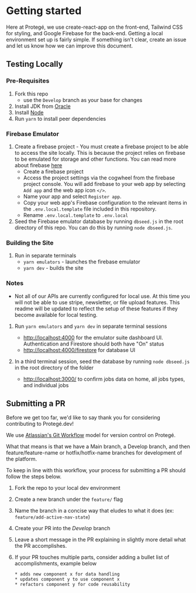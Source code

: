 # Getting started

Here at Protegé, we use create-react-app on the front-end, Tailwind CSS for styling, and Google Firebase for the back-end.
Getting a local environment set up is fairly simple. If something isn't clear, create an issue and let us know how we can improve this document.

## Testing Locally

### Pre-Requisites
1. Fork this repo 
    - use the `Develop` branch as your base for changes
2. Install JDK from [Oracle](https://www.oracle.com/java/technologies/javase-jdk15-downloads.html)
3. Install [Node](https://nodejs.org/en/download/)
4. Run `yarn` to install peer dependencies

### Firebase Emulator
1. Create a firebase project - You must create a firebase project to be able to access the site locally. This is because the project relies on firebase to be emulated for storage and other functions. You can read more about firebase [here](https://firebase.google.com/)
    - Create a firebase project
    - Access the project settings via the cogwheel from the firebase project console. You will add firebase to your web app by selecting `Add app` and the web app icon `</>`. 
    - Name your app and select `Register app`. 
    - Copy your web app's Firebase configuration to the relevant items in the `.env.local.template` file included in this repository.
    - Rename `.env.local.template` to `.env.local`
1. Seed the Firebase emulator database by running `dbseed.js` in the root directory of this repo. You can do this by running `node dbseed.js`.

### Building the Site
1. Run in separate terminals
    - `yarn emulators` - launches the firebase emulator
    - `yarn dev` - builds the site

### Notes
- Not all of our APIs are currently configured for local use. At this time you will not be able to use stripe, newsletter, or file upload features. This readme will be updated to reflect the setup of these features if they become available for local testing.

1. Run `yarn emulators` and `yarn dev` in separate terminal sessions
    - [http://localhost:4000](http://localhost:4000) for the emulator suite dashboard UI. Authentication and Firestore should both have "On" status
    - [http://localhost:4000/firestore](http://localhost:4000/firestore) for database UI

3. In a third terminal session, seed the database by running `node dbseed.js` in the root directory of the folder
    - [http://localhost:3000/](http://localhost:3000/) to confirm jobs data on home, all jobs types, and individual jobs

## Submitting a PR

Before we get too far, we'd like to say thank you for considering contributing to Protegé.dev!

We use [Atlassian's Git Workflow](https://www.atlassian.com/git/tutorials/comparing-workflows) model for version control on Protegé.

What that means is that we have a Main branch, a Develop branch, and then feature/feature-name or hotfix/hotfix-name branches for development of the platform.

To keep in line with this workflow, your process for submitting a PR should follow the steps below.

1. Fork the repo to your local dev environment
2. Create a new branch under the `feature/` flag
3. Name the branch in a concise way that eludes to what it does (ex: `feature/add-active-nav-state`)
4. Create your PR into the _Develop_ branch
5. Leave a short message in the PR explaining in slightly more detail what the PR accomplishes.

6. If your PR touches multiple parts, consider adding a bullet list of accomplishments, example below

   ```
   * adds new component x for data handling
   * updates component y to use component x
   * refactors component y for code reusability
   ```
